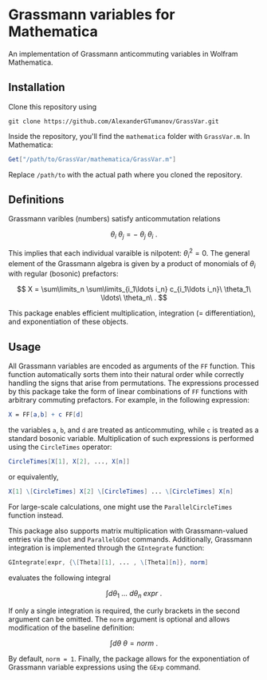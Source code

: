 # Grassmann variables for Mathematica
An implementation of Grassmann anticommuting variables in Wolfram Mathematica.
## Installation
Clone this repository using
```console
git clone https://github.com/AlexanderGTumanov/GrassVar.git
```
Inside the repository, you'll find the ``mathematica`` folder with ``GrassVar.m``.
In Mathematica:
```mathematica
Get["/path/to/GrassVar/mathematica/GrassVar.m"]
```
Replace ``/path/to`` with the actual path where you cloned the repository.

## Definitions
Grassmann varibles (numbers) satisfy anticommutation relations

$$
\theta_i\ \theta_j = -\ \theta_j\ \theta_i\ .
$$

This implies that each individual varaible is nilpotent: $\theta_i^2 = 0$. The general element of the Grassmann algebra is given by a product of monomials of $\theta_i$ with regular (bosonic) prefactors:

$$
X = \sum\limits_n \sum\limits_{i_1\ldots i_n} c_{i_1\ldots i_n}\ \theta_1\ \ldots\ \theta_n\ .
$$

This package enables efficient multiplication, integration (= differentiation), and exponentiation of these objects.

## Usage
All Grassmann variables are encoded as arguments of the ``FF`` function. This function automatically sorts them into their natural order while correctly handling the signs that arise from permutations. The expressions processed by this package take the form of linear combinations of ``FF`` functions with arbitrary commuting prefactors. For example, in the following expression:
```mathematica
X = FF[a,b] + c FF[d]
```
the variables ``a``, ``b``, and ``d`` are treated as anticommuting, while ``c`` is treated as a standard bosonic variable.
Multiplication of such expressions is performed using the ``CircleTimes`` operator: 
```mathematica
CircleTimes[X[1], X[2], ..., X[n]]
```
or equivalently,
```mathematica
X[1] \[CircleTimes] X[2] \[CircleTimes] ... \[CircleTimes] X[n]
```
For large-scale calculations, one might use the ``ParallelCircleTimes`` function instead.

This package also supports matrix multiplication with Grassmann-valued entries via the ``GDot`` and ``ParallelGDot`` commands. Additionally, Grassmann integration is implemented through the ``GIntegrate`` function:
```mathematica
GIntegrate[expr, {\[Theta][1], ... , \[Theta][n]}, norm]
```
evaluates the following integral

$$
\int d\theta_1\ \ldots\ d\theta_n\ expr\ .
$$

If only a single integration is required, the curly brackets in the second argument can be omitted. The ``norm`` argument is optional and allows modification of the baseline definition:

$$
\int d\theta\ \theta = norm\ .
$$

By default, ``norm = 1``.
Finally, the package allows for the exponentiation of Grassmann variable expressions using the ``GExp`` command.
